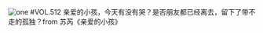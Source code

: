 ![one](http://image.wufazhuce.com/Fq87lUr_XqpesETodKDIJN5aZg-y)
#VOL.512
亲爱的小孩，今天有没有哭？是否朋友都已经离去，留下了带不走的孤独？from 苏芮《亲爱的小孩》